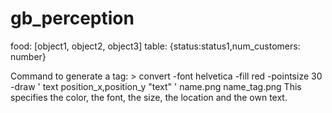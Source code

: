 # gb_perception
food: [object1, object2, object3]
table: {status:status1,num_customers: number}

Command to generate a tag: > convert -font helvetica -fill red -pointsize 30 -draw ' text position_x,position_y "text" ' name.png name_tag.png
This specifies the color, the font, the size, the location and the own
text.
